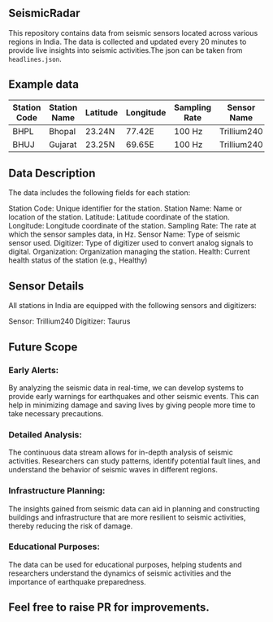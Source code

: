 ## SeismicRadar

This repository contains data from seismic sensors located across various regions in India. The data is collected and updated every 20 minutes to provide live insights into seismic activities.The json can be taken from `headlines.json`. 

## Example data

| Station Code | Station Name | Latitude | Longitude | Sampling Rate | Sensor Name | Digitizer | Health  |
|--------------|--------------|----------|-----------|---------------|-------------|-----------|---------|
| BHPL         | Bhopal       | 23.24N   | 77.42E    | 100 Hz        | Trillium240 | Taurus    | Healthy |
| BHUJ         | Gujarat      | 23.25N   | 69.65E    | 100 Hz        | Trillium240 | Taurus    | Healthy |


## Data Description

The data includes the following fields for each station:

Station Code: Unique identifier for the station.
Station Name: Name or location of the station.
Latitude: Latitude coordinate of the station.
Longitude: Longitude coordinate of the station.
Sampling Rate: The rate at which the sensor samples data, in Hz.
Sensor Name: Type of seismic sensor used.
Digitizer: Type of digitizer used to convert analog signals to digital.
Organization: Organization managing the station.
Health: Current health status of the station (e.g., Healthy)

## Sensor Details

All stations in India are equipped with the following sensors and digitizers:

Sensor: Trillium240
Digitizer: Taurus

## Future Scope

### Early Alerts: 
By analyzing the seismic data in real-time, we can develop systems to provide early warnings for earthquakes and other seismic events. This can help in minimizing damage and saving lives by giving people more time to take necessary precautions.

### Detailed Analysis: 
The continuous data stream allows for in-depth analysis of seismic activities. Researchers can study patterns, identify potential fault lines, and understand the behavior of seismic waves in different regions.

### Infrastructure Planning: 
The insights gained from seismic data can aid in planning and constructing buildings and infrastructure that are more resilient to seismic activities, thereby reducing the risk of damage.

### Educational Purposes: 
The data can be used for educational purposes, helping students and researchers understand the dynamics of seismic activities and the importance of earthquake preparedness.

## Feel free to raise PR for improvements.

